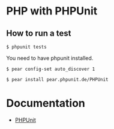 # PHP with PHPUnit

## How to run a test

`$ phpunit tests`

You  need to have phpunit installed. 

`$ pear config-set auto_discover 1`

`$ pear install pear.phpunit.de/PHPUnit`

# Documentation
* [PHPUnit](http://www.phpunit.de/manual/3.7/en/index.html)